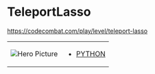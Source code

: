 # TeleportLasso 

https://codecombat.com/play/level/teleport-lasso
<table>
<tr>
<td>

![Hero Picture](hero.png?raw=true "Hero Picture")

</td>
<td>
<ul>
<li>

[PYTHON](TeleportLasso.py)

</li>
</td>
</tr>
<table>